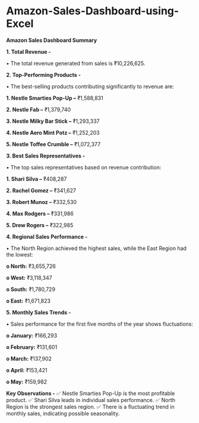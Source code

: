 # Amazon-Sales-Dashboard-using-Excel

**Amazon Sales Dashboard Summary**

**1. Total Revenue -** 

• The total revenue generated from sales is ₹10,226,625.


**2. Top-Performing Products -** 

• The best-selling products contributing significantly to revenue are:

   **1.	Nestle Smarties Pop-Up –** ₹1,588,831

   **2.	Nestle Fab –** ₹1,379,740

   **3.	Nestle Milky Bar Stick –** ₹1,293,337
   
   **4.	Nestle Aero Mint Potz –** ₹1,252,203

   **5.	Nestle Toffee Crumble –** ₹1,072,377

**3. Best Sales Representatives -** 

• The top sales representatives based on revenue contribution:

**1.	Shari Silva –** ₹408,287

**2.	Rachel Gomez –** ₹341,627

**3.	Robert Munoz –** ₹332,530

**4.	Max Rodgers –** ₹331,986

**5.	Drew Rogers –** ₹322,985

**4. Regional Sales Performance -**

•	The North Region achieved the highest sales, while the East Region had the lowest:

**o	North:** ₹3,655,726

**o	West:** ₹3,118,347

**o	South:** ₹1,780,729

**o	East:** ₹1,671,823

**5. Monthly Sales Trends -**

•	Sales performance for the first five months of the year shows fluctuations:

**o	January:** ₹166,293

**o	February:** ₹131,601

**o	March:** ₹137,902

**o	April:** ₹153,421

**o	May:** ₹159,982

**Key Observations -**
  ✅ Nestle Smarties Pop-Up is the most profitable product.
  ✅ Shari Silva leads in individual sales performance.
  ✅ North Region is the strongest sales region.
  ✅ There is a fluctuating trend in monthly sales, indicating possible seasonality.

